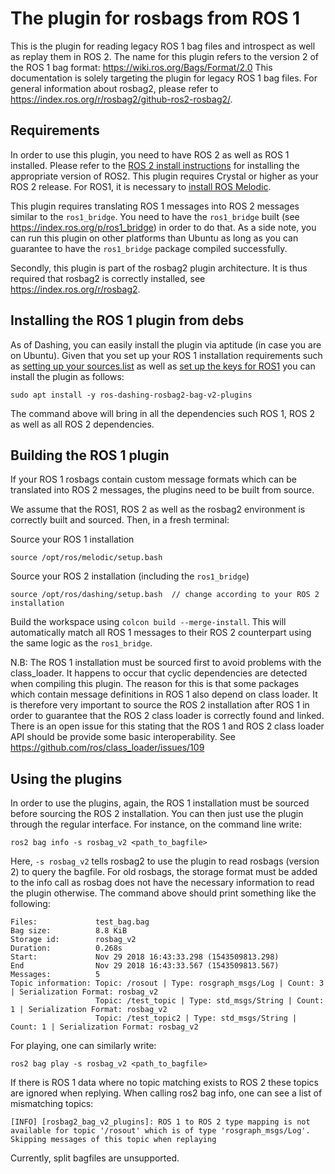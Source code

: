 The plugin for rosbags from ROS 1
=================================

This is the plugin for reading legacy ROS 1 bag files and introspect as well as replay them in ROS 2.
The name for this plugin refers to the version 2 of the ROS 1 bag format: https://wiki.ros.org/Bags/Format/2.0
This documentation is solely targeting the plugin for legacy ROS 1 bag files.
For general information about rosbag2, please refer to https://index.ros.org/r/rosbag2/github-ros2-rosbag2/.

Requirements
------------

In order to use this plugin, you need to have ROS 2 as well as ROS 1 installed.
Please refer to the [ROS 2 install instructions](https://index.ros.org/doc/ros2/Installation/) for installing the appropriate version of ROS2.
This plugin requires Crystal or higher as your ROS 2 release.
For ROS1, it is necessary to [install ROS Melodic](https://wiki.ros.org/melodic/Installation).

This plugin  requires translating ROS 1 messages into ROS 2 messages similar to the `ros1_bridge`.
You need to have the `ros1_bridge` built (see https://index.ros.org/p/ros1_bridge) in order to do that.
As a side note, you can run this plugin on other platforms than Ubuntu as long as you can guarantee to have the `ros1_bridge` package compiled successfully.

Secondly, this plugin is part of the rosbag2 plugin architecture.
It is thus required that rosbag2 is correctly installed, see https://index.ros.org/r/rosbag2.

Installing the ROS 1 plugin from debs
-------------------------------------

As of Dashing, you can easily install the plugin via aptitude (in case you are on Ubuntu).
Given that you set up your ROS 1 installation requirements such as [setting up your sources.list](http://wiki.ros.org/melodic/Installation/Ubuntu#Installation.2BAC8-Ubuntu.2BAC8-Sources.Setup_your_sources.list) as well as [set up the keys for ROS1](http://wiki.ros.org/melodic/Installation/Ubuntu#Installation.2BAC8-Ubuntu.2BAC8-Sources.Set_up_your_keys) you can install the plugin as follows:

```
sudo apt install -y ros-dashing-rosbag2-bag-v2-plugins
```

The command above will bring in all the dependencies such ROS 1, ROS 2 as well as all ROS 2 dependencies.

Building the ROS 1 plugin
-------------------------

If your ROS 1 rosbags contain custom message formats which can be translated into ROS 2 messages, the plugins need to be built from source.

We assume that the ROS1, ROS 2 as well as the rosbag2 environment is correctly built and sourced.
Then, in a fresh terminal:

Source your ROS 1 installation
```
source /opt/ros/melodic/setup.bash
```

Source your ROS 2 installation (including the `ros1_bridge`)
```
source /opt/ros/dashing/setup.bash  // change according to your ROS 2 installation
```

Build the workspace using `colcon build --merge-install`.
This will automatically match all ROS 1 messages to their ROS 2 counterpart using the same logic as the `ros1_bridge`.

N.B: The ROS 1 installation must be sourced first to avoid problems with the class_loader.
It happens to occur that cyclic dependencies are detected when compiling this plugin.
The reason for this is that some packages which contain message definitions in ROS 1 also depend on class loader.
It is therefore very important to source the ROS 2 installation after ROS 1 in order to guarantee that the ROS 2 class loader is correctly found and linked.
There is an open issue for this stating that the ROS 1 and ROS 2 class loader API should be provide some basic interoperability.
See https://github.com/ros/class_loader/issues/109

Using the plugins
-----------------

In order to use the plugins, again, the ROS 1 installation must be sourced before sourcing the ROS 2 installation.
You can then just use the plugin through the regular interface.
For instance, on the command line write:
```
ros2 bag info -s rosbag_v2 <path_to_bagfile>
```

Here, `-s rosbag_v2` tells rosbag2 to use the plugin to read rosbags (version 2) to query the bagfile.
For old rosbags, the storage format must be added to the info call as rosbag does not have the necessary information to read the plugin otherwise.
The command above should print something like the following:
```
Files:             test_bag.bag
Bag size:          8.8 KiB
Storage id:        rosbag_v2
Duration:          0.268s
Start:             Nov 29 2018 16:43:33.298 (1543509813.298)
End                Nov 29 2018 16:43:33.567 (1543509813.567)
Messages:          5
Topic information: Topic: /rosout | Type: rosgraph_msgs/Log | Count: 3 | Serialization Format: rosbag_v2
                   Topic: /test_topic | Type: std_msgs/String | Count: 1 | Serialization Format: rosbag_v2
                   Topic: /test_topic2 | Type: std_msgs/String | Count: 1 | Serialization Format: rosbag_v2
```

For playing, one can similarly write:
```
ros2 bag play -s rosbag_v2 <path_to_bagfile>
```

If there is ROS 1 data where no topic matching exists to ROS 2 these topics are ignored when replying.
When calling ros2 bag info, one can see a list of mismatching topics:
```
[INFO] [rosbag2_bag_v2_plugins]: ROS 1 to ROS 2 type mapping is not available for topic '/rosout' which is of type 'rosgraph_msgs/Log'. Skipping messages of this topic when replaying
```

Currently, split bagfiles are unsupported.
